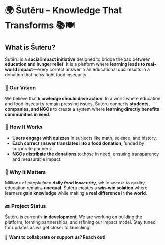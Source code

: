 # 🌍 Šutēru – Knowledge That Transforms 📚🍽️  

## What is Šutēru?  
Šutēru is a **social impact initiative** designed to bridge the gap between **education and hunger relief**. It is a platform where **learning leads to real-world impact**—every correct answer in an educational quiz results in a donation that helps fight food insecurity.  

### 🌟 Our Vision  
We believe that **knowledge should drive action**. In a world where education and food insecurity remain pressing issues, Šutēru connects **students, companies, and NGOs** to create a system where **learning directly benefits communities in need**.  

### 🎯 How It Works  
- **Users engage with quizzes** in subjects like math, science, and history.  
- **Each correct answer translates into a food donation**, funded by corporate partners.  
- **NGOs distribute the donations** to those in need, ensuring transparency and measurable impact.  

### 🚀 Why It Matters  
Millions of people face **daily food insecurity**, while access to quality education remains **unequal**. Šutēru creates a **win-win solution** where learners **gain knowledge** while making a **real difference in the world**.  

### 🔜 Project Status  
Šutēru is currently **in development**. We are working on building the platform, forming partnerships, and refining our impact model. Stay tuned for updates as we get closer to launching!  

📢 **Want to collaborate or support us? Reach out!**  
